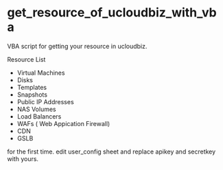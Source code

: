 # get_resource_of_ucloudbiz_with_vba

VBA script for getting your resource in ucloudbiz.

Resource List
- Virtual Machines
- Disks
- Templates
- Snapshots
- Public IP Addresses
- NAS Volumes
- Load Balancers
- WAFs ( Web Appication Firewall)
- CDN
- GSLB

for the first time. edit user_config sheet and replace apikey and secretkey with yours.

